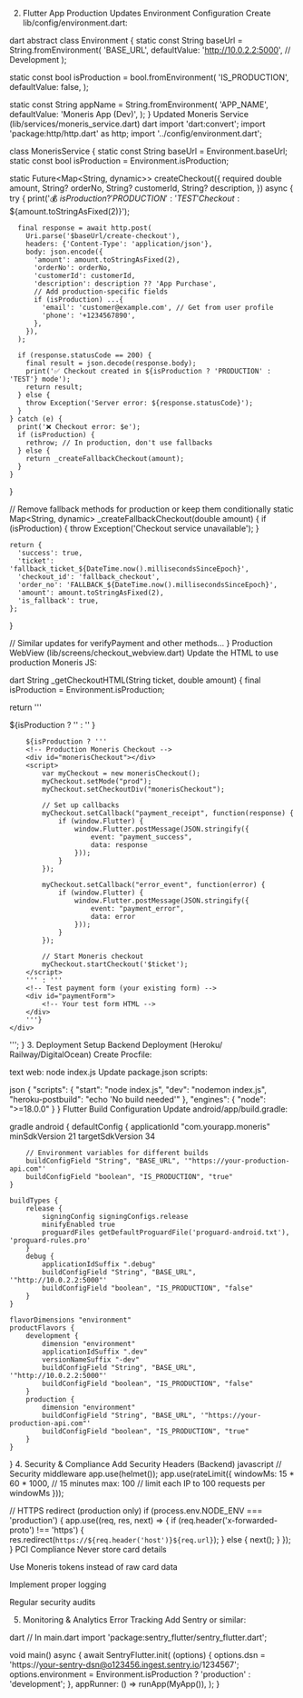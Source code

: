 2. Flutter App Production Updates
   Environment Configuration
   Create lib/config/environment.dart:

dart
abstract class Environment {
static const String baseUrl = String.fromEnvironment(
'BASE_URL',
defaultValue: 'http://10.0.2.2:5000', // Development
);

static const bool isProduction = bool.fromEnvironment(
'IS_PRODUCTION',
defaultValue: false,
);

static const String appName = String.fromEnvironment(
'APP_NAME',
defaultValue: 'Moneris App (Dev)',
);
}
Updated Moneris Service (lib/services/moneris_service.dart)
dart
import 'dart:convert';
import 'package:http/http.dart' as http;
import '../config/environment.dart';

class MonerisService {
static const String baseUrl = Environment.baseUrl;
static const bool isProduction = Environment.isProduction;

static Future<Map<String, dynamic>> createCheckout({
required double amount,
String? orderNo,
String? customerId,
String? description,
}) async {
try {
print('💰 ${isProduction ? 'PRODUCTION' : 'TEST'} Checkout: \$${amount.toStringAsFixed(2)}');

      final response = await http.post(
        Uri.parse('$baseUrl/create-checkout'),
        headers: {'Content-Type': 'application/json'},
        body: json.encode({
          'amount': amount.toStringAsFixed(2),
          'orderNo': orderNo,
          'customerId': customerId,
          'description': description ?? 'App Purchase',
          // Add production-specific fields
          if (isProduction) ...{
            'email': 'customer@example.com', // Get from user profile
            'phone': '+1234567890',
          },
        }),
      );
      
      if (response.statusCode == 200) {
        final result = json.decode(response.body);
        print('✅ Checkout created in ${isProduction ? 'PRODUCTION' : 'TEST'} mode');
        return result;
      } else {
        throw Exception('Server error: ${response.statusCode}');
      }
    } catch (e) {
      print('❌ Checkout error: $e');
      if (isProduction) {
        rethrow; // In production, don't use fallbacks
      } else {
        return _createFallbackCheckout(amount);
      }
    }
}

// Remove fallback methods for production or keep them conditionally
static Map<String, dynamic> _createFallbackCheckout(double amount) {
if (isProduction) {
throw Exception('Checkout service unavailable');
}

    return {
      'success': true,
      'ticket': 'fallback_ticket_${DateTime.now().millisecondsSinceEpoch}',
      'checkout_id': 'fallback_checkout',
      'order_no': 'FALLBACK_${DateTime.now().millisecondsSinceEpoch}',
      'amount': amount.toStringAsFixed(2),
      'is_fallback': true,
    };
}

// Similar updates for verifyPayment and other methods...
}
Production WebView (lib/screens/checkout_webview.dart)
Update the HTML to use production Moneris JS:

dart
String _getCheckoutHTML(String ticket, double amount) {
final isProduction = Environment.isProduction;

return '''
<!DOCTYPE html>
<html>
<head>
    <meta charset="utf-8">
    <meta name="viewport" content="width=device-width, initial-scale=1.0">
    <title>Payment Checkout</title>
    <!-- Production Moneris JS -->
    ${isProduction ? 
      '<script src="https://gateway.moneris.com/chkt/js/chkt_v1.00.js"></script>' : 
      '<script src="https://gatewayt.moneris.com/chkt/js/chkt_v1.00.js"></script>'
    }
    <style>
        /* Your existing styles */
    </style>
</head>
<body>
    <div class="container">
        <!-- Your existing HTML structure -->

        ${isProduction ? '''
        <!-- Production Moneris Checkout -->
        <div id="monerisCheckout"></div>
        <script>
            var myCheckout = new monerisCheckout();
            myCheckout.setMode("prod");
            myCheckout.setCheckoutDiv("monerisCheckout");
            
            // Set up callbacks
            myCheckout.setCallback("payment_receipt", function(response) {
                if (window.Flutter) {
                    window.Flutter.postMessage(JSON.stringify({
                        event: "payment_success",
                        data: response
                    }));
                }
            });
            
            myCheckout.setCallback("error_event", function(error) {
                if (window.Flutter) {
                    window.Flutter.postMessage(JSON.stringify({
                        event: "payment_error", 
                        data: error
                    }));
                }
            });
            
            // Start Moneris checkout
            myCheckout.startCheckout('$ticket');
        </script>
        ''' : '''
        <!-- Test payment form (your existing form) -->
        <div id="paymentForm">
            <!-- Your test form HTML -->
        </div>
        '''}
    </div>
</body>
</html>
''';
}
3. Deployment Setup
Backend Deployment (Heroku/ Railway/DigitalOcean)
Create Procfile:

text
web: node index.js
Update package.json scripts:

json
{
"scripts": {
"start": "node index.js",
"dev": "nodemon index.js",
"heroku-postbuild": "echo 'No build needed'"
},
"engines": {
"node": ">=18.0.0"
}
}
Flutter Build Configuration
Update android/app/build.gradle:

gradle
android {
defaultConfig {
applicationId "com.yourapp.moneris"
minSdkVersion 21
targetSdkVersion 34

        // Environment variables for different builds
        buildConfigField "String", "BASE_URL", '"https://your-production-api.com"'
        buildConfigField "boolean", "IS_PRODUCTION", "true"
    }
    
    buildTypes {
        release {
            signingConfig signingConfigs.release
            minifyEnabled true
            proguardFiles getDefaultProguardFile('proguard-android.txt'), 'proguard-rules.pro'
        }
        debug {
            applicationIdSuffix ".debug"
            buildConfigField "String", "BASE_URL", '"http://10.0.2.2:5000"'
            buildConfigField "boolean", "IS_PRODUCTION", "false"
        }
    }
    
    flavorDimensions "environment"
    productFlavors {
        development {
            dimension "environment"
            applicationIdSuffix ".dev"
            versionNameSuffix "-dev"
            buildConfigField "String", "BASE_URL", '"http://10.0.2.2:5000"'
            buildConfigField "boolean", "IS_PRODUCTION", "false"
        }
        production {
            dimension "environment"
            buildConfigField "String", "BASE_URL", '"https://your-production-api.com"'
            buildConfigField "boolean", "IS_PRODUCTION", "true"
        }
    }
}
4. Security & Compliance
   Add Security Headers (Backend)
   javascript
   // Security middleware
   app.use(helmet());
   app.use(rateLimit({
   windowMs: 15 * 60 * 1000, // 15 minutes
   max: 100 // limit each IP to 100 requests per windowMs
   }));

// HTTPS redirect (production only)
if (process.env.NODE_ENV === 'production') {
app.use((req, res, next) => {
if (req.header('x-forwarded-proto') !== 'https') {
res.redirect(`https://${req.header('host')}${req.url}`);
} else {
next();
}
});
}
PCI Compliance
Never store card details

Use Moneris tokens instead of raw card data

Implement proper logging

Regular security audits

5. Monitoring & Analytics
   Error Tracking
   Add Sentry or similar:

dart
// In main.dart
import 'package:sentry_flutter/sentry_flutter.dart';

void main() async {
await SentryFlutter.init(
(options) {
options.dsn = 'https://your-sentry-dsn@o123456.ingest.sentry.io/1234567';
options.environment = Environment.isProduction ? 'production' : 'development';
},
appRunner: () => runApp(MyApp()),
);
}